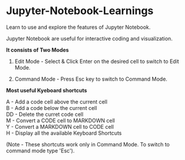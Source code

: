 # Jupyter-Notebook-Learnings

Learn to use and explore the features of Jupyter Notebook.

Jupyter Notebook are useful for interactive coding and visualization.




**It consists of Two Modes**  

1. Edit Mode    - Select & Click Enter on the desired cell to switch to Edit Mode.

2. Command Mode - Press Esc key to switch to Command Mode.




**Most useful Kyeboard shortcuts**

A  - Add a code cell above the current cell  
B  - Add a code below the current cell  
DD - Delete the curret code cell  
M  - Convert a CODE cell to MARKDOWN cell  
Y  - Convert a MARKDOWN cell to CODE cell  
H  - Display all the available Keyboard Shortcuts 

(Note - These shortcuts work only in Command Mode. To switch to command mode type 'Esc').
